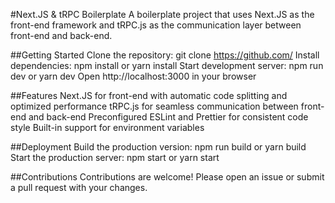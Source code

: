 #Next.JS & tRPC Boilerplate
A boilerplate project that uses Next.JS as the front-end framework and tRPC.js as the communication layer between front-end and back-end.

##Getting Started
Clone the repository: git clone https://github.com/<repo-url>
Install dependencies: npm install or yarn install
Start development server: npm run dev or yarn dev
Open http://localhost:3000 in your browser

##Features
Next.JS for front-end with automatic code splitting and optimized performance
tRPC.js for seamless communication between front-end and back-end
Preconfigured ESLint and Prettier for consistent code style
Built-in support for environment variables

##Deployment
Build the production version: npm run build or yarn build
Start the production server: npm start or yarn start

##Contributions
Contributions are welcome! Please open an issue or submit a pull request with your changes.
